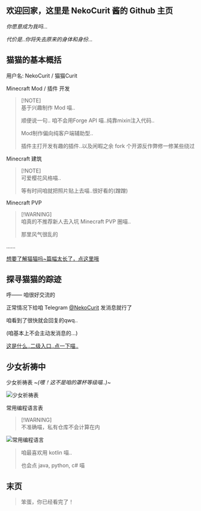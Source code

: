 ## 欢迎回家，这里是 NekoCurit 酱的 Github 主页

*你愿意成为我吗...*

*代价是..你将失去原来的身体和身份...*

## 猫猫的基本概括

用户名: NekoCurit / 猫猫Curit


Minecraft Mod / 插件 开发

> [!NOTE]\
> 基于兴趣制作 Mod 喵..
>
> 顺便说一句.. 咱不会用Forge API 喵..纯靠mixin注入代码..
>
> Mod制作偏向纯客户端辅助型..
>
> 插件主打开发有趣的插件..以及闲暇之余 fork 个开源反作弊修一修某些绕过

Minecraft 建筑

> [!NOTE]\
> 可爱樱花风格喵..
>
> 等有时间咱就把照片贴上去喵..很好看的(蹭蹭)

Minecraft PVP

> [!WARNING]\
> 咱真的不推荐新人去入坑 Minecraft PVP 圈喵..
>
> 那里风气很乱的

......

[想要了解猫猫吗~篇幅太长了，点这里哦](https://github.com/NekoCurit/NekoCurit/blob/main/ABOUT.md)

## 探寻猫猫的踪迹

呼—— 咱很好交流的

正常情况下给咱 Telegram [@NekoCurit](https://t.me/NekoCurit) 发消息就行了

咱看到了很快就会回复的qwq..

(咱基本上不会主动发消息的...)

[这是什么..二级入口..点一下喵..](https://github.com/NekoCurit/NekoCurit/blob/main/CONTANTS.md)

## 少女祈祷中

少女祈祷表 ~*(喂！这不是咱的罩杯等级喵..)*~

![少女祈祷表](https://github-readme-stats.vercel.app/api?username=NekoCurit&show_icons=true&theme=radical)

常用编程语言表

> [!WARNING]\
> 不准确喵，私有仓库不会计算在内

![常用编程语言](https://github-readme-stats.vercel.app/api/top-langs/?username=NekoCurit&layout=compact&theme=radical)

> 咱最喜欢用 kotlin 喵..
>
> 也会点 java, python, c# 喵

## 末页

> 笨蛋，你已经看完了！
